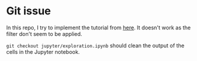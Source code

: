 
# Git issue

In this repo, I try to implement the tutorial from [here](http://timstaley.co.uk/posts/making-git-and-jupyter-notebooks-play-nice/). It doesn't work as the filter don't seem to be applied. 


```git checkout jupyter/exploration.ipynb``` should clean the output of the cells in the Jupyter notebook.
